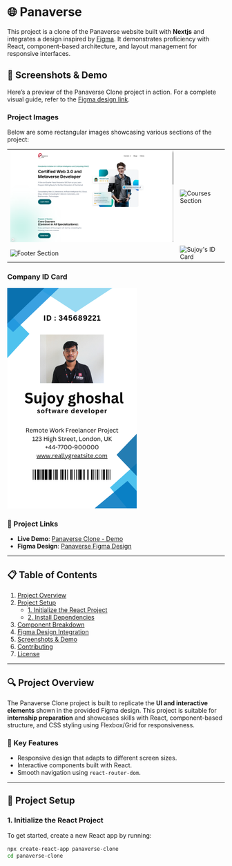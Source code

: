 # 🌐 Panaverse

This project is a clone of the Panaverse website built with **Nextjs** and integrates a design inspired by [Figma](https://www.figma.com/design/d85Qhq3DcaZaamPRmvkZ9P/Panaverse-Clone?node-id=1-23&node-type=frame&t=HzElex8z9vZ4cjjH-0-). It demonstrates proficiency with React, component-based architecture, and layout management for responsive interfaces.

## 📸 Screenshots & Demo

Here’s a preview of the Panaverse Clone project in action. For a complete visual guide, refer to the [Figma design link](https://www.figma.com/design/d85Qhq3DcaZaamPRmvkZ9P/Panaverse-Clone?node-id=1-23&node-type=frame&t=HzElex8z9vZ4cjjH-0-).

### Project Images

Below are some rectangular images showcasing various sections of the project:

<table>
<tr>
    <td>
        <img src="./dashboard.png" alt="Dashboard Screenshot" width="600" />
    </td>
    <td>
        <img src="https://via.placeholder.com/600x300" alt="Courses Section" width="600" />
    </td>
</tr>
<tr>
    <td>
        <img src="https://via.placeholder.com/600x300" alt="Footer Section" width="600" />
    </td>
    <td>
        <img src="https://via.placeholder.com/600x300" alt="Sujoy's ID Card" width="600" />
    </td>
</tr>
</table>

### Company ID Card

<img src="./idcard.png" alt="Sujoy's ID Card" width="300" /> <!-- Adjusted size for the ID card -->

### 🔗 Project Links
- **Live Demo**: [Panaverse Clone - Demo](https://sdeintern2025.vercel.app/)
- **Figma Design**: [Panaverse Figma Design](https://www.figma.com/design/d85Qhq3DcaZaamPRmvkZ9P/Panaverse-Clone?node-id=1-23&node-type=frame&t=HzElex8z9vZ4cjjH-0-)

---

## 📋 Table of Contents
1. [Project Overview](#-project-overview)
2. [Project Setup](#-project-setup)
   - [1. Initialize the React Project](#1-initialize-the-react-project)
   - [2. Install Dependencies](#2-install-dependencies)
3. [Component Breakdown](#-component-breakdown)
4. [Figma Design Integration](#-figma-design-integration)
5. [Screenshots & Demo](#-screenshots--demo)
6. [Contributing](#-contributing)
7. [License](#-license)

---

## 🔍 Project Overview

The Panaverse Clone project is built to replicate the **UI and interactive elements** shown in the provided Figma design. This project is suitable for **internship preparation** and showcases skills with React, component-based structure, and CSS styling using Flexbox/Grid for responsiveness.

### 🔧 Key Features
- Responsive design that adapts to different screen sizes.
- Interactive components built with React.
- Smooth navigation using `react-router-dom`.

---

## 🚀 Project Setup

### 1. Initialize the React Project

To get started, create a new React app by running:
```bash
npx create-react-app panaverse-clone
cd panaverse-clone
